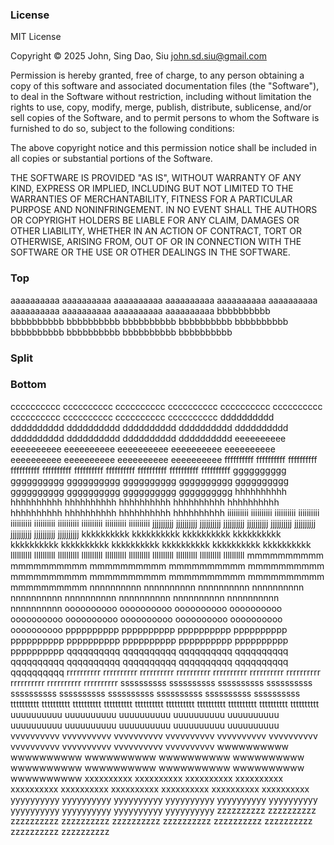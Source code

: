 ### License

MIT License

Copyright © 2025 John, Sing Dao, Siu <john.sd.siu@gmail.com>

Permission is hereby granted, free of charge, to any person obtaining a copy
of this software and associated documentation files (the "Software"), to deal
in the Software without restriction, including without limitation the rights
to use, copy, modify, merge, publish, distribute, sublicense, and/or sell
copies of the Software, and to permit persons to whom the Software is
furnished to do so, subject to the following conditions:

The above copyright notice and this permission notice shall be included in
all copies or substantial portions of the Software.

THE SOFTWARE IS PROVIDED "AS IS", WITHOUT WARRANTY OF ANY KIND, EXPRESS OR
IMPLIED, INCLUDING BUT NOT LIMITED TO THE WARRANTIES OF MERCHANTABILITY,
FITNESS FOR A PARTICULAR PURPOSE AND NONINFRINGEMENT. IN NO EVENT SHALL THE
AUTHORS OR COPYRIGHT HOLDERS BE LIABLE FOR ANY CLAIM, DAMAGES OR OTHER
LIABILITY, WHETHER IN AN ACTION OF CONTRACT, TORT OR OTHERWISE, ARISING FROM,
OUT OF OR IN CONNECTION WITH THE SOFTWARE OR THE USE OR OTHER DEALINGS IN
THE SOFTWARE.
### Top
aaaaaaaaaa
aaaaaaaaaa
aaaaaaaaaa
aaaaaaaaaa
aaaaaaaaaa
aaaaaaaaaa
aaaaaaaaaa
aaaaaaaaaa
aaaaaaaaaa
aaaaaaaaaa
bbbbbbbbbb
bbbbbbbbbb
bbbbbbbbbb
bbbbbbbbbb
bbbbbbbbbb
bbbbbbbbbb
bbbbbbbbbb
bbbbbbbbbb
bbbbbbbbbb
bbbbbbbbbb
### Split
<!--more-->
### Bottom
cccccccccc
cccccccccc
cccccccccc
cccccccccc
cccccccccc
cccccccccc
cccccccccc
cccccccccc
cccccccccc
cccccccccc
dddddddddd
dddddddddd
dddddddddd
dddddddddd
dddddddddd
dddddddddd
dddddddddd
dddddddddd
dddddddddd
dddddddddd
eeeeeeeeee
eeeeeeeeee
eeeeeeeeee
eeeeeeeeee
eeeeeeeeee
eeeeeeeeee
eeeeeeeeee
eeeeeeeeee
eeeeeeeeee
eeeeeeeeee
ffffffffff
ffffffffff
ffffffffff
ffffffffff
ffffffffff
ffffffffff
ffffffffff
ffffffffff
ffffffffff
ffffffffff
gggggggggg
gggggggggg
gggggggggg
gggggggggg
gggggggggg
gggggggggg
gggggggggg
gggggggggg
gggggggggg
gggggggggg
hhhhhhhhhh
hhhhhhhhhh
hhhhhhhhhh
hhhhhhhhhh
hhhhhhhhhh
hhhhhhhhhh
hhhhhhhhhh
hhhhhhhhhh
hhhhhhhhhh
hhhhhhhhhh
iiiiiiiiii
iiiiiiiiii
iiiiiiiiii
iiiiiiiiii
iiiiiiiiii
iiiiiiiiii
iiiiiiiiii
iiiiiiiiii
iiiiiiiiii
iiiiiiiiii
jjjjjjjjjj
jjjjjjjjjj
jjjjjjjjjj
jjjjjjjjjj
jjjjjjjjjj
jjjjjjjjjj
jjjjjjjjjj
jjjjjjjjjj
jjjjjjjjjj
jjjjjjjjjj
kkkkkkkkkk
kkkkkkkkkk
kkkkkkkkkk
kkkkkkkkkk
kkkkkkkkkk
kkkkkkkkkk
kkkkkkkkkk
kkkkkkkkkk
kkkkkkkkkk
kkkkkkkkkk
llllllllll
llllllllll
llllllllll
llllllllll
llllllllll
llllllllll
llllllllll
llllllllll
llllllllll
llllllllll
mmmmmmmmmm
mmmmmmmmmm
mmmmmmmmmm
mmmmmmmmmm
mmmmmmmmmm
mmmmmmmmmm
mmmmmmmmmm
mmmmmmmmmm
mmmmmmmmmm
mmmmmmmmmm
nnnnnnnnnn
nnnnnnnnnn
nnnnnnnnnn
nnnnnnnnnn
nnnnnnnnnn
nnnnnnnnnn
nnnnnnnnnn
nnnnnnnnnn
nnnnnnnnnn
nnnnnnnnnn
oooooooooo
oooooooooo
oooooooooo
oooooooooo
oooooooooo
oooooooooo
oooooooooo
oooooooooo
oooooooooo
oooooooooo
pppppppppp
pppppppppp
pppppppppp
pppppppppp
pppppppppp
pppppppppp
pppppppppp
pppppppppp
pppppppppp
pppppppppp
qqqqqqqqqq
qqqqqqqqqq
qqqqqqqqqq
qqqqqqqqqq
qqqqqqqqqq
qqqqqqqqqq
qqqqqqqqqq
qqqqqqqqqq
qqqqqqqqqq
qqqqqqqqqq
rrrrrrrrrr
rrrrrrrrrr
rrrrrrrrrr
rrrrrrrrrr
rrrrrrrrrr
rrrrrrrrrr
rrrrrrrrrr
rrrrrrrrrr
rrrrrrrrrr
rrrrrrrrrr
ssssssssss
ssssssssss
ssssssssss
ssssssssss
ssssssssss
ssssssssss
ssssssssss
ssssssssss
ssssssssss
ssssssssss
tttttttttt
tttttttttt
tttttttttt
tttttttttt
tttttttttt
tttttttttt
tttttttttt
tttttttttt
tttttttttt
tttttttttt
uuuuuuuuuu
uuuuuuuuuu
uuuuuuuuuu
uuuuuuuuuu
uuuuuuuuuu
uuuuuuuuuu
uuuuuuuuuu
uuuuuuuuuu
uuuuuuuuuu
uuuuuuuuuu
vvvvvvvvvv
vvvvvvvvvv
vvvvvvvvvv
vvvvvvvvvv
vvvvvvvvvv
vvvvvvvvvv
vvvvvvvvvv
vvvvvvvvvv
vvvvvvvvvv
vvvvvvvvvv
wwwwwwwwww
wwwwwwwwww
wwwwwwwwww
wwwwwwwwww
wwwwwwwwww
wwwwwwwwww
wwwwwwwwww
wwwwwwwwww
wwwwwwwwww
wwwwwwwwww
xxxxxxxxxx
xxxxxxxxxx
xxxxxxxxxx
xxxxxxxxxx
xxxxxxxxxx
xxxxxxxxxx
xxxxxxxxxx
xxxxxxxxxx
xxxxxxxxxx
xxxxxxxxxx
yyyyyyyyyy
yyyyyyyyyy
yyyyyyyyyy
yyyyyyyyyy
yyyyyyyyyy
yyyyyyyyyy
yyyyyyyyyy
yyyyyyyyyy
yyyyyyyyyy
yyyyyyyyyy
zzzzzzzzzz
zzzzzzzzzz
zzzzzzzzzz
zzzzzzzzzz
zzzzzzzzzz
zzzzzzzzzz
zzzzzzzzzz
zzzzzzzzzz
zzzzzzzzzz
zzzzzzzzzz
